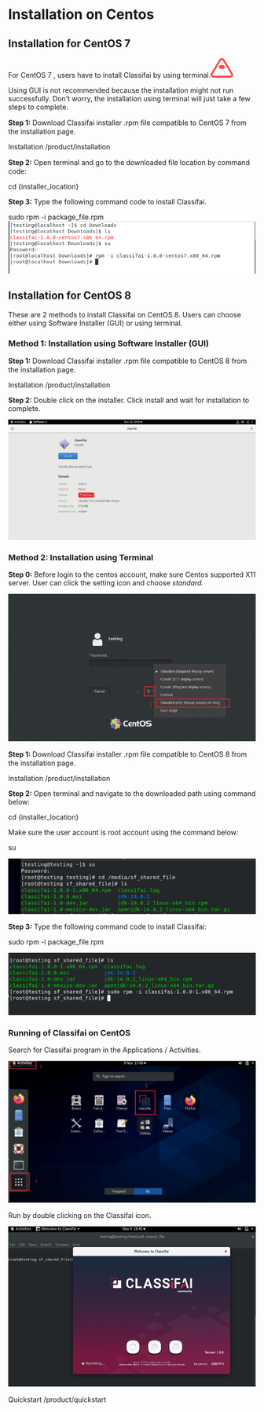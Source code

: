 # Installation on Centos

## Installation for CentOS 7

For CentOS 7 , users have to install Classifai by using terminal.![](../../.gitbook/assets/0%20%286%29.png)

Using GUI is not recommended because the installation might not run successfully. Don't worry, the installation using terminal will just take a few steps to complete.

**Step 1:** Download Classifai installer .rpm ﬁle compatible to CentOS 7 from the installation page.

Installation /product/installation

**Step 2:** Open terminal and go to the downloaded ﬁle location by command code:

cd {installer\_location}

**Step 3:** Type the following command code to install Classifai.

sudo rpm -i package\_file.rpm![](../../.gitbook/assets/1%20%283%29.png)

## Installation for CentOS 8

These are 2 methods to install Classifai on CentOS 8. Users can choose either using Software Installer \(GUI\) or using terminal.

### Method 1: Installation using Software Installer \(GUI\)

**Step 1:** Download Classifai installer .rpm ﬁle compatible to CentOS 8 from the installation page.

Installation /product/installation

**Step 2:** Double click on the installer. Click install and wait for installation to complete.

![](../../.gitbook/assets/2%20%288%29.jpeg)

### Method 2: Installation using Terminal

**Step 0:** Before login to the centos account, make sure Centos supported X11 server. User can click the setting icon and choose _standard._

![](../../.gitbook/assets/3%20%283%29.jpeg)

**Step 1:** Download Classifai installer .rpm ﬁle compatible to CentOS 8 from the installation page.

Installation /product/installation

**Step 2:** Open terminal and navigate to the downloaded path using command below:

cd {installer\_location}

Make sure the user account is root account using the command below:

su

![](../../.gitbook/assets/4%20%285%29.jpeg)

**Step 3:** Type the following command code to install Classifai:

sudo rpm -i package\_file.rpm

![](../../.gitbook/assets/5%20%281%29.png)

### Running of Classifai on CentOS

Search for Classifai program in the Applications / Activities.

![](../../.gitbook/assets/6.jpeg)

Run by double clicking on the Classifai icon.

![](../../.gitbook/assets/7.jpeg)

Quickstart /product/quickstart

